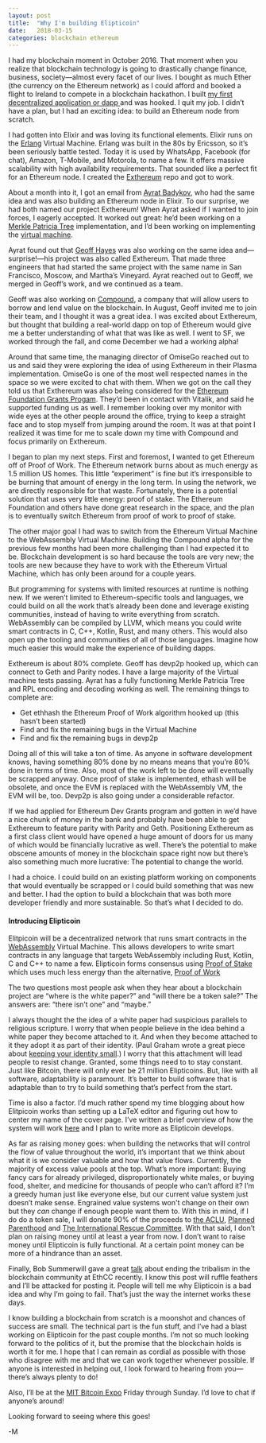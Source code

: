 ```yaml
---
layout: post
title:  "Why I'm building Elipticoin"
date:   2018-03-15
categories: blockchain ethereum
---
```


I had my blockchain moment in October 2016. That moment when you realize that
blockchain technology is going to drastically change finance, business,
society—almost every facet of our lives. I bought as much Ether (the currency on
the Ethereum network) as I could afford and booked a flight to Ireland to
compete in a blockchain hackathon. I built [my first decentralized application
or dapp
](http://www.masonforest.com/blockchain/2016/11/21/orion-takes-second-place-at-dublin-blockchain-hackathon.html)
and was hooked. I quit my job. I didn’t have a plan, but I had an exciting idea:
to build an Ethereum node from scratch.

I had gotten into Elixir and was loving its functional elements. Elixir runs on
the [Erlang](https://www.erlang.org/) Virtual Machine. Erlang was built in the
80s by Ericsson, so it’s been seriously battle tested. Today it is used by
WhatsApp, Facebook (for chat), Amazon, T-Mobile, and Motorola, to name a few. It
offers massive scalability with high availability requirements. That sounded
like a perfect fit for an Ethereum node. I created the
[Exthereum](https://github.com/exthereum) repo and got to work.

About a month into it, I got an email from [Ayrat
Badykov](http://www.badykov.com/), who had the same idea and was also building
an Ethereum node in Elixir. To our surprise, we had both named our project
Exthereum! When Ayrat asked if I wanted to join forces, I eagerly accepted. It
worked out great: he’d been working on a [Merkle Patricia
Tree](https://github.com/ethereum/wiki/wiki/Patricia-Tree) implementation, and
I’d been working on implementing the [virtual
machine](https://themerkle.com/what-is-the-ethereum-virtual-machine/).

Ayrat found out that [Geoff Hayes](https://twitter.com/justhhgh) was also
working on the same idea and—surprise!—his project was also called Exthereum.
That made three engineers that had started the same project with the same name
in San Francisco, Moscow, and Martha’s Vineyard. Ayrat reached out to Geoff, we
merged in Geoff’s work, and we continued as a team.

Geoff was also working on [Compound](https://compound.finance/), a company that
will allow users to borrow and lend value on the blockchain. In August, Geoff
invited me to join their team, and I thought it was a great idea. I was excited
about Exthereum, but thought that building a real-world dapp on top of Ethereum
would give me a better understanding of what that was like as well. I went to
SF, we worked through the fall, and come December we had a working alpha!

Around that same time, the managing director of OmiseGo reached out to us and
said they were exploring the idea of using Exthereum in their Plasma
implementation. OmiseGo is one of the most well respected names in the space so
we were excited to chat with them. When we got on the call they told us that
Exthereum was also being considered for the [Ethereum Foundation Grants
Progam](https://blog.ethereum.org/2018/03/07/announcing-beneficiaries-ethereum-foundation-grants/).
They’d been in contact with Vitalik, and said he supported funding us as well. I
remember looking over my monitor with wide eyes at the other people around the
office, trying to keep a straight face and to stop myself from jumping around
the room. It was at that point I realized it was time for me to scale down my
time with Compound and focus primarily on Exthereum.

I began to plan my next steps. First and foremost, I wanted to get Ethereum off
of Proof of Work. The Ethereum network burns about as much energy as 1.5 million
US homes. This little “experiment” is fine but it’s irresponsible to be burning
that amount of energy in the long term. In using the network, we are directly
responsible for that waste. Fortunately, there is a potential solution that uses
very little energy: proof of stake. The Ethereum Foundation and others have done
great research in the space, and the plan is to eventually switch Ethereum from
proof of work to proof of stake.

The other major goal I had was to switch from the Ethereum Virtual Machine to
the WebAssembly Virtual Machine. Building the Compound alpha for the previous
few months had been more challenging than I had expected it to be. Blockchain
development is so hard because the tools are very new; the tools are new because
they have to work with the Ethereum Virtual Machine, which has only been around
for a couple years.

But programming for systems with limited resources at runtime is nothing new. If
we weren’t limited to Ethereum-specific tools and languages, we could build on
all the work that’s already been done and leverage existing communities, instead
of having to write everything from scratch. WebAssembly can be compiled by LLVM,
which means you could write smart contracts in C, C++, Kotlin, Rust, and many
others. This would also open up the tooling and communities of all of those
languages. Imagine how much easier this would make the experience of building
dapps.

Exthereum is about 80% complete. Geoff has devp2p hooked up, which can connect
to Geth and Parity nodes. I have a large majority of the Virtual machine tests
passing. Ayrat has a fully functioning Merkle Patricia Tree and RPL encoding and
decoding working as well. The remaining things to complete are:


  * Get ethhash the Ethereum Proof of Work algorithm hooked up (this hasn’t been
started)
  * Find and fix the remaining bugs in the Virtual Machine
  * Find and fix the remaining bugs in devp2p

Doing all of this will take a ton of time. As anyone in software
development knows, having something 80% done by no means means that you’re 80%
done in terms of time. Also, most of the work left to be done will eventually be
scrapped anyway. Once proof of stake is implemented, ethash will be obsolete,
and once the EVM is replaced with the WebAssembly VM, the EVM will be, too.
Devp2p is also going under a considerable refactor.


If we had applied for Ethereum Dev Grants program and gotten in we’d have a nice
chunk of money in the bank and probably have been able to get Exthereum to
feature parity with Parity and Geth. Positioning Exthereum as a first class
client would have opened a huge amount of doors for us many of which would be
financially lucrative as well. There’s the potential to make obscene amounts of
money in the blockchain space right now but there’s also something much more
lucrative: The potential to change the world.

I had a choice. I could build on an existing platform working on components that would eventually be scrapped or I could build something that was new and better. I had the option to build a blockchain that was both more developer friendly and more sustainable. So that’s what I decided to do.

####  Introducing Elipticoin


Elitpicoin will be a decentralized network that runs smart contracts in the
[WebAssembly](http://webassembly.org/) Virtual Machine. This allows developers
to write smart contracts in any language that targets WebAssembly including
Rust, Kotlin, C and C++ to name a few. Elipticoin forms consensus using [Proof of
Stake](https://en.wikipedia.org/wiki/Proof-of-stake) which uses much less energy than the alternative, [Proof of Work](https://en.wikipedia.org/wiki/Proof-of-work_system)

The two questions most people ask when they hear about a blockchain project are
“where is the white paper?” and “will there be a token sale?” The answers are:
“there isn’t one” and “maybe.”

I always thought the the idea of a white paper had suspicious parallels to
religious scripture. I worry that when people believe in the idea behind a white
paper they become attached to it. And when they become attached to it they adopt
it as part of their identity. (Paul Graham wrote a great piece about [keeping
your identity small](http://www.paulgraham.com/identity.html).) I worry that this attachment will lead people to resist
change. Granted, some things need to to stay constant. Just like Bitcoin, there
will only ever be 21 million Elipticoins. But, like with all software,
adaptability is paramount. It’s better to build software that is adaptable than
to try to build something that’s perfect from the start. 

Time is also a factor. I’d much rather spend my time blogging about how
Elitpicoin works than setting up a LaTeX editor and figuring out how to center
my name of the cover page. I’ve written a brief overview of how the system will
work [here](https://github.com/elipticoin/elipticoin-blacksmith-node/wiki/The-Elipticoin-Protocol-Overview) and I plan to write more
as Elipticoin develops. 


As far as raising money goes: when building the networks that will control the
flow of value throughout the world, it’s important that we think about what it
is we consider valuable and how that value flows. Currently, the majority of
excess value pools at the top. What’s more important: Buying fancy cars for
already privileged, disproportionately white males, or buying food, shelter, and
medicine for thousands of people who can’t afford it? I’m a greedy human just
like everyone else, but our current value system just doesn’t make sense.
Engrained value systems won't change on their own but they _can_ change if
enough people want them to. With this in
mind, if I do do a token sale, I will donate 90% of the proceeds to [the
ACLU](https://www.aclu.org/), [Planned
Parenthood](https://www.plannedparenthood.org/) and [The International Rescue
Committee](https://www.rescue.org/). With that said, I don’t plan on raising
money until at least a year from now. I don’t want to raise money until
Elipticoin is fully functional. At a certain point money can be more of a
hindrance than an asset.

Finally, Bob Summerwill gave a great
[talk](https://www.youtube.com/watch?v=Yu2ReJUXIgc#t=15m25s) about ending the
tribalism in the blockchain community at EthCC recently. I know this post will
ruffle feathers and I’ll be attacked for posting it. People will tell me why
Elipticoin is a bad idea and why I’m going to fail. That’s just the way the
internet works these days.

I know building a blockchain from scratch is a moonshot and chances of success
are small. The technical part is the fun stuff, and I’ve had a blast working on
Elipticoin for the past couple months. I’m not so much looking forward to the
politics of it, but the promise that the blockchain holds is worth it for me. I
hope that I can remain as cordial as possible with those who disagree with me
and that we can work together whenever possible. If anyone is interested in
helping out, I look forward to hearing from you—there’s always plenty to do!

Also, I’ll be at the [MIT Bitcoin Expo](http://mitbitcoinexpo.org/) Friday
through Sunday. I’d love to chat if anyone’s around!

Looking forward to seeing where this goes!

-M
